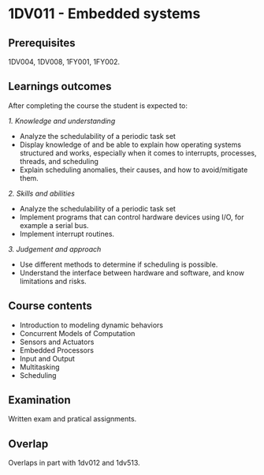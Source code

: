 # 1DV011 - Embedded systems

## Prerequisites

1DV004, 1DV008, 1FY001, 1FY002.

## Learnings outcomes

After completing the course the student is expected to:

*1. Knowledge and understanding*

- Analyze the schedulability of a periodic task set
- Display knowledge of and be able to explain how operating systems structured and works, especially when it comes to interrupts, processes, threads, and scheduling
- Explain scheduling anomalies, their causes, and how to avoid/mitigate them.

*2.	Skills and abilities*

- Analyze the schedulability of a periodic task set
- Implement programs that can control hardware devices using I/O, for example a serial bus.
- Implement interrupt routines.

*3.	Judgement and approach*

- Use different methods to determine if scheduling is possible.
- Understand the interface between hardware and software, and know limitations and risks.

## Course contents

- Introduction to modeling dynamic behaviors
- Concurrent Models of Computation
- Sensors and Actuators
- Embedded Processors
- Input and Output
- Multitasking
- Scheduling

## Examination

Written exam and pratical assignments.

## Overlap

Overlaps in part with 1dv012 and 1dv513.